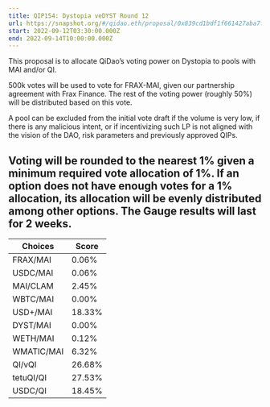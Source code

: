 ```yaml
---
title: QIP154: Dystopia veDYST Round 12
url: https://snapshot.org/#/qidao.eth/proposal/0x839cd1bdf1f661427aba7f62d48dab7de6aaa1141e74c1cbb25569f186435738
start: 2022-09-12T03:30:00.000Z
end: 2022-09-14T10:00:00.000Z
---
```

This proposal is to allocate QiDao’s voting power on Dystopia to pools with MAI and/or QI.

500k votes will be used to vote for FRAX-MAI, given our partnership agreement with Frax Finance. The rest of the voting power (roughly 50%) will be distributed based on this vote. 

A pool can be excluded from the initial vote draft if the volume is very low, if there is any malicious intent, or if incentivizing such LP is not aligned with the vision of the DAO, risk parameters and previously approved QIPs.

Voting will be rounded to the nearest 1% given a minimum required vote allocation of 1%. If an option does not have enough votes for a 1% allocation, its allocation will be evenly distributed among other options. The Gauge results will last for 2 weeks.
---
| Choices | Score |
| --- | --- |
| FRAX/MAI | 0.06% |
| USDC/MAI | 0.06% |
| MAI/CLAM | 2.45% |
| WBTC/MAI | 0.00% |
| USD+/MAI | 18.33% |
| DYST/MAI | 0.00% |
| WETH/MAI | 0.12% |
| WMATIC/MAI | 6.32% |
| QI/vQI | 26.68% |
| tetuQI/QI | 27.53% |
| USDC/QI | 18.45% |

